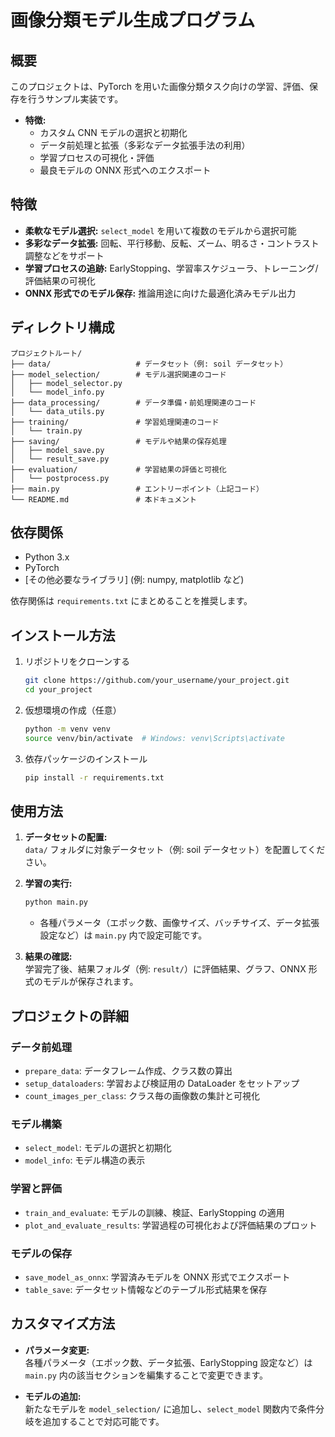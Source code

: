 # 画像分類モデル生成プログラム

## 概要

このプロジェクトは、PyTorch を用いた画像分類タスク向けの学習、評価、保存を行うサンプル実装です。

- **特徴:**  
  - カスタム CNN モデルの選択と初期化  
  - データ前処理と拡張（多彩なデータ拡張手法の利用）  
  - 学習プロセスの可視化・評価  
  - 最良モデルの ONNX 形式へのエクスポート  

## 特徴

- **柔軟なモデル選択:** `select_model` を用いて複数のモデルから選択可能  
- **多彩なデータ拡張:** 回転、平行移動、反転、ズーム、明るさ・コントラスト調整などをサポート  
- **学習プロセスの追跡:** EarlyStopping、学習率スケジューラ、トレーニング/評価結果の可視化  
- **ONNX 形式でのモデル保存:** 推論用途に向けた最適化済みモデル出力

## ディレクトリ構成

```plaintext
プロジェクトルート/
├── data/                   # データセット（例: soil データセット）
├── model_selection/        # モデル選択関連のコード
│   ├── model_selector.py
│   └── model_info.py
├── data_processing/        # データ準備・前処理関連のコード
│   └── data_utils.py
├── training/               # 学習処理関連のコード
│   └── train.py
├── saving/                 # モデルや結果の保存処理
│   ├── model_save.py
│   └── result_save.py
├── evaluation/             # 学習結果の評価と可視化
│   └── postprocess.py
├── main.py                 # エントリーポイント（上記コード）
└── README.md               # 本ドキュメント
```

## 依存関係

- Python 3.x
- PyTorch
- [その他必要なライブラリ] (例: numpy, matplotlib など)

依存関係は `requirements.txt` にまとめることを推奨します。

## インストール方法

1. リポジトリをクローンする

   ```bash
   git clone https://github.com/your_username/your_project.git
   cd your_project
   ```

2. 仮想環境の作成（任意）

   ```bash
   python -m venv venv
   source venv/bin/activate  # Windows: venv\Scripts\activate
   ```

3. 依存パッケージのインストール

   ```bash
   pip install -r requirements.txt
   ```

## 使用方法

1. **データセットの配置:**  
   `data/` フォルダに対象データセット（例: soil データセット）を配置してください。

2. **学習の実行:**  

   ```bash
   python main.py
   ```

   - 各種パラメータ（エポック数、画像サイズ、バッチサイズ、データ拡張設定など）は `main.py` 内で設定可能です。

3. **結果の確認:**  
   学習完了後、結果フォルダ（例: `result/`）に評価結果、グラフ、ONNX 形式のモデルが保存されます。

## プロジェクトの詳細

### データ前処理
- `prepare_data`: データフレーム作成、クラス数の算出  
- `setup_dataloaders`: 学習および検証用の DataLoader をセットアップ  
- `count_images_per_class`: クラス毎の画像数の集計と可視化

### モデル構築
- `select_model`: モデルの選択と初期化  
- `model_info`: モデル構造の表示

### 学習と評価
- `train_and_evaluate`: モデルの訓練、検証、EarlyStopping の適用  
- `plot_and_evaluate_results`: 学習過程の可視化および評価結果のプロット

### モデルの保存
- `save_model_as_onnx`: 学習済みモデルを ONNX 形式でエクスポート  
- `table_save`: データセット情報などのテーブル形式結果を保存

## カスタマイズ方法

- **パラメータ変更:**  
  各種パラメータ（エポック数、データ拡張、EarlyStopping 設定など）は `main.py` 内の該当セクションを編集することで変更できます。

- **モデルの追加:**  
  新たなモデルを `model_selection/` に追加し、`select_model` 関数内で条件分岐を追加することで対応可能です。
